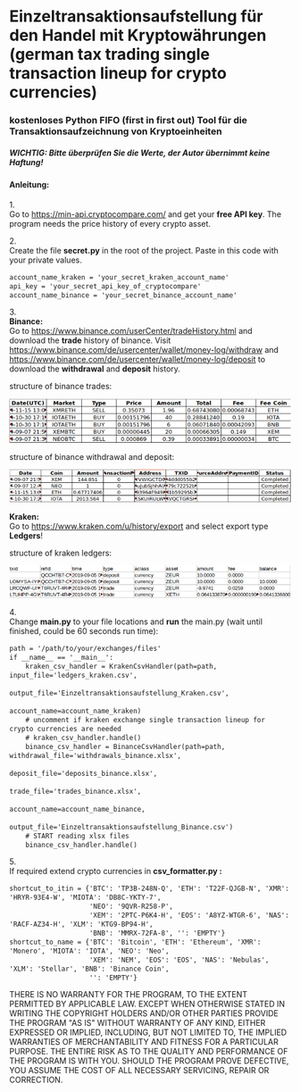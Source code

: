# Einzeltransaktionsaufstellung für den Handel mit Kryptowährungen (german tax trading single transaction lineup for crypto currencies) 
### kostenloses Python FIFO (first in first out) Tool für die Transaktionsaufzeichnung von Kryptoeinheiten 

##### WICHTIG: Bitte überprüfen Sie die Werte, der Autor übernimmt keine Haftung! 

#### Anleitung:
1.\
Go to https://min-api.cryptocompare.com/ and get your **free API key**. The program needs the price history of every crypto asset.

2.\
Create the file **secret.py** in the root of the project. Paste in this code with your private values. 


    account_name_kraken = 'your_secret_kraken_account_name'
    api_key = 'your_secret_api_key_of_cryptocompare'
    account_name_binance = 'your_secret_binance_account_name'


3.\
**Binance:**\
Go to https://www.binance.com/userCenter/tradeHistory.html and download the **trade** history of binance. 
Visit https://www.binance.com/de/usercenter/wallet/money-log/withdraw and https://www.binance.com/de/usercenter/wallet/money-log/deposit 
to download the **withdrawal** and **deposit** history.

structure of binance trades:

![Alt text](examples/binance_trades.png?raw=true "binance trades")

structure of binance withdrawal and deposit:

![Alt text](examples/binance_withdrawal_deposit.png?raw=true "binance withdrawals and deposits")

**Kraken:**\
Go to https://www.kraken.com/u/history/export and select export type **Ledgers**!

structure of kraken ledgers:

![Alt text](examples/kraken_ledgers.png?raw=true "kraken ledgers")

4.\
Change **main.py** to your file locations and **run** the main.py (wait until finished, could be 60 seconds run time):


    path = '/path/to/your/exchanges/files'
    if __name__ == '__main__':
        kraken_csv_handler = KrakenCsvHandler(path=path, input_file='ledgers_kraken.csv',
                                              output_file='Einzeltransaktionsaufstellung_Kraken.csv',
                                              account_name=account_name_kraken)
        # uncomment if kraken exchange single transaction lineup for crypto currencies are needed
        # kraken_csv_handler.handle()
        binance_csv_handler = BinanceCsvHandler(path=path, withdrawal_file='withdrawals_binance.xlsx',
                                                deposit_file='deposits_binance.xlsx',
                                                trade_file='trades_binance.xlsx',
                                                account_name=account_name_binance,
                                                output_file='Einzeltransaktionsaufstellung_Binance.csv')
        # START reading xlsx files
        binance_csv_handler.handle()

5.\
If required extend crypto currencies in **csv_formatter.py :**

    shortcut_to_itin = {'BTC': 'TP3B-248N-Q', 'ETH': 'T22F-QJGB-N', 'XMR': 'HRYR-93E4-W', 'MIOTA': 'DB8C-YKTY-7',
                        'NEO': '9QVR-R258-P',
                        'XEM': '2PTC-P6K4-H', 'EOS': 'A8YZ-WTGR-6', 'NAS': 'RACF-AZ34-H', 'XLM': 'KTG9-BP94-H',
                        'BNB': 'MMRX-72FA-8', '': 'EMPTY'}
    shortcut_to_name = {'BTC': 'Bitcoin', 'ETH': 'Ethereum', 'XMR': 'Monero', 'MIOTA': 'IOTA', 'NEO': 'Neo',
                        'XEM': 'NEM', 'EOS': 'EOS', 'NAS': 'Nebulas', 'XLM': 'Stellar', 'BNB': 'Binance Coin',
                        '': 'EMPTY'}


THERE IS NO WARRANTY FOR THE PROGRAM, TO THE EXTENT PERMITTED BY
APPLICABLE LAW.  EXCEPT WHEN OTHERWISE STATED IN WRITING THE COPYRIGHT
HOLDERS AND/OR OTHER PARTIES PROVIDE THE PROGRAM "AS IS" WITHOUT WARRANTY
OF ANY KIND, EITHER EXPRESSED OR IMPLIED, INCLUDING, BUT NOT LIMITED TO,
THE IMPLIED WARRANTIES OF MERCHANTABILITY AND FITNESS FOR A PARTICULAR
PURPOSE.  THE ENTIRE RISK AS TO THE QUALITY AND PERFORMANCE OF THE PROGRAM
IS WITH YOU.  SHOULD THE PROGRAM PROVE DEFECTIVE, YOU ASSUME THE COST OF
ALL NECESSARY SERVICING, REPAIR OR CORRECTION.